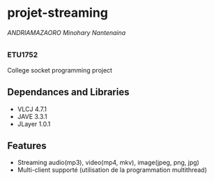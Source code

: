 # projet-streaming
<div>
  <h6>ANDRIAMAZAORO Minohary Nantenaina</h6>
  <h3>ETU1752</h3>
  <p>College socket programming project<p>
</div>

## Dependances and Libraries
* VLCJ 4.7.1
* JAVE 3.3.1
* JLayer 1.0.1

## Features
* Streaming audio(mp3), video(mp4, mkv), image(jpeg, png, jpg)
* Multi-client supporté (utilisation de la programmation multithread)